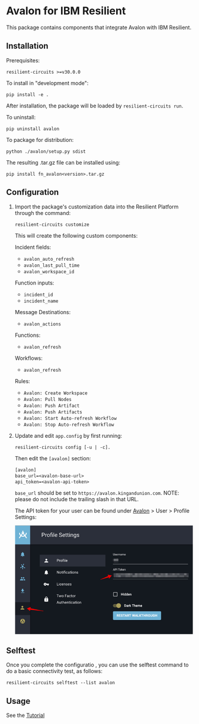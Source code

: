 # Avalon for IBM Resilient

This package contains components that integrate Avalon with IBM Resilient. 

## Installation

Prerequisites:

```
resilient-circuits >=v30.0.0
```

To install in "development mode":

```
pip install -e .
```

After installation, the package will be loaded by `resilient-circuits run`.

To uninstall:

```
pip uninstall avalon
```

To package for distribution:

```
python ./avalon/setup.py sdist
```

The resulting .tar.gz file can be installed using:

```
pip install fn_avalon<version>.tar.gz
```

## Configuration

1. Import the package's customization data into the Resilient Platform through the command:

	```
	resilient-circuits customize
	```
	
	This will create the following custom components:        
	
    Incident fields:
    
    * `avalon_auto_refresh`
    * `avalon_last_pull_time`
    * `avalon_workspace_id`
    
    Function inputs:
    
    * `incident_id`
    * `incident_name`
    
    Message Destinations:
    
    * `avalon_actions`
    
    Functions:
    
    * `avalon_refresh`
    
    Workflows:
    
    * `avalon_refresh`
    
    Rules:
    
    * `Avalon: Create Workspace`
    * `Avalon: Pull Nodes`
    * `Avalon: Push Artifact`
    * `Avalon: Push Artifacts`
    * `Avalon: Start Auto-refresh Workflow`
    * `Avalon: Stop Auto-refresh Workflow`
    
2. Update and edit `app.config` by first running:

	```
	resilient-circuits config [-u | -c]. 
	```
		
	Then edit the `[avalon]` section:
	
	```
	[avalon]
	base_url=<avalon-base-url>
	api_token=<avalon-api-token>
	```
	
	`base_url` should be set to `https://avalon.kingandunion.com`. NOTE: please do not include the trailing slash in 
	that URL.
	
	The API token for your user can be found under [Avalon](https://avalon.kingandunion.com) > User > Profile Settings:
	
	![profile-settings](./doc/screenshots/01-profile-settings.jpg)     

## Selftest

Once you complete the configuratio , you can use the selftest command to do a basic connectivity test, as follows:

```
resilient-circuits selftest --list avalon
```

## Usage

See the [Tutorial](./doc/tutorial.md)
